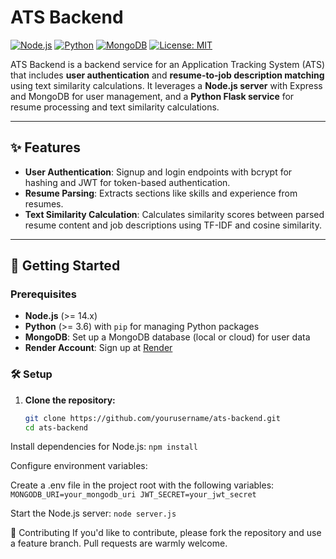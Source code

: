 # ATS Backend

[![Node.js](https://img.shields.io/badge/Node.js-v14%2B-green)](https://nodejs.org/)
[![Python](https://img.shields.io/badge/Python-v3.6%2B-blue)](https://www.python.org/)
[![MongoDB](https://img.shields.io/badge/MongoDB-Atlas-brightgreen)](https://www.mongodb.com/atlas/database)
[![License: MIT](https://img.shields.io/badge/License-MIT-yellow.svg)](https://opensource.org/licenses/MIT)

ATS Backend is a backend service for an Application Tracking System (ATS) that includes **user authentication** and **resume-to-job description matching** using text similarity calculations. It leverages a **Node.js server** with Express and MongoDB for user management, and a **Python Flask service** for resume processing and text similarity calculations.

---

## ✨ Features

- **User Authentication**: Signup and login endpoints with bcrypt for hashing and JWT for token-based authentication.
- **Resume Parsing**: Extracts sections like skills and experience from resumes.
- **Text Similarity Calculation**: Calculates similarity scores between parsed resume content and job descriptions using TF-IDF and cosine similarity.

---

## 🚀 Getting Started

### Prerequisites

- **Node.js** (>= 14.x)
- **Python** (>= 3.6) with `pip` for managing Python packages
- **MongoDB**: Set up a MongoDB database (local or cloud) for user data
- **Render Account**: Sign up at [Render](https://render.com)

### 🛠 Setup

1. **Clone the repository:**

   ```bash
   git clone https://github.com/yourusername/ats-backend.git
   cd ats-backend
Install dependencies for Node.js:
`npm install`

Configure environment variables:

Create a .env file in the project root with the following variables:
`MONGODB_URI=your_mongodb_uri
JWT_SECRET=your_jwt_secret`

Start the Node.js server:
`node server.js`

🤝 Contributing
If you'd like to contribute, please fork the repository and use a feature branch. Pull requests are warmly welcome.
